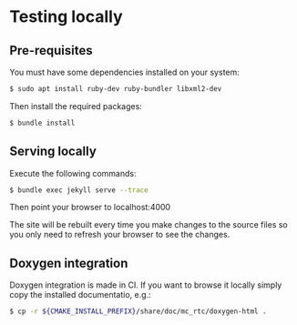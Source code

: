 Testing locally
==

Pre-requisites
--

You must have some dependencies installed on your system:

```bash
$ sudo apt install ruby-dev ruby-bundler libxml2-dev
```

Then install the required packages:

```bash
$ bundle install
```

Serving locally
--

Execute the following commands:

```bash
$ bundle exec jekyll serve --trace
```

Then point your browser to localhost:4000

The site will be rebuilt every time you make changes to the source files so you only need to refresh your browser to see the changes.

Doxygen integration
--

Doxygen integration is made in CI. If you want to browse it locally simply copy the installed documentatio, e.g.:

```bash
$ cp -r ${CMAKE_INSTALL_PREFIX}/share/doc/mc_rtc/doxygen-html .
```
